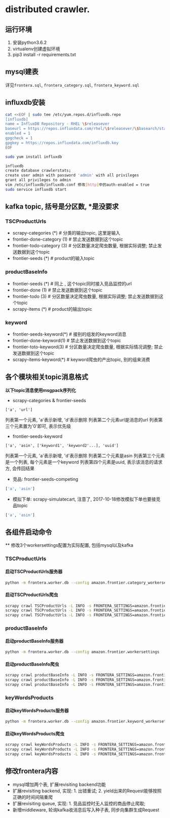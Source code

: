 # distributed crawler.

## 运行环境

1. 安装python3.6.2
2. virtualenv创建虚拟环境
3. pip3 install -r requirements.txt

## mysql建表

详见`frontera.sql`, `frontera_category.sql`, `frontera_keyword.sql`

## influxdb安装

```bash
cat <<EOF | sudo tee /etc/yum.repos.d/influxdb.repo
[influxdb]
name = InfluxDB Repository - RHEL \$releasever
baseurl = https://repos.influxdata.com/rhel/\$releasever/\$basearch/stable
enabled = 1
gpgcheck = 1
gpgkey = https://repos.influxdata.com/influxdb.key
EOF
```

```bash
sudo yum install influxdb
```

```bash
influxdb
create database crawlerstats;
create user admin with password 'admin' with all privileges
grant all privileges to admin
vim /etc/influxdb/influxdb.conf 修改[http]中的auth-enabled = true
sudo service influxdb start
```


## kafka topic, 括号是分区数, *是没要求 

### TSCProductUrls

* scrapy-categories (*)  # 分类的输出topic, 这里是输入
* frontier-done-category (1)  # 禁止发送数据到这个topic
* frontier-todo-category (3)  # 分区数量决定爬虫数量, 根据实际调整; 禁止发送数据到这个topic
* frontier-seeds (*)  # product的输入topic

### productBaseInfo

* frontier-seeds (*)  # 同上 , 这个topic同时接入竞品监控的url
* frontier-done (1)  # 禁止发送数据到这个topic
* frontier-todo (3)  # 分区数量决定爬虫数量, 根据实际调整; 禁止发送数据到这个topic
* scrapy-items (*)  # product的输出topic

### keyword

* frontier-seeds-keyword(*)  # 接别的组发的keyword消息
* frontier-done-keyword(1)  # 禁止发送数据到这个topic
* frontier-toto-keyword(3)  # 分区数量决定爬虫数量, 根据实际情况调整; 禁止发送数据到这个topic
* scrapy-items-keyword(*)  # keyword爬虫的产出topic, 别的组来消费

## 各个模块相关topic消息格式

**以下topic消息使用msgpack序列化**

* scrapy-categories & frontier-seeds

```
['a', 'url']
```

列表第一个元素, 'a'表示新增, 'd'表示删除
列表第二个元素url是消息的url
列表第三个元素置为'0'即可, 表示优先级

* frontier-seeds-keyword

```
['a', 'asin', ['keyword1', 'keyword2'...], 'uuid']
```

列表第一个元素, 'a'表示新增, 'd'表示删除
列表第二个元素是asin
列表第三个元素是一个列表, 每个元素是一个keyword
列表第四个元素是uuid, 表示该消息的请求方, 会传回结果

* 竞品: frontier-seeds-competing

```bash
['a', 'asin']
```

* 模拟下单: scrapy-simulatecart, 注意了, 2017-10-18修改模拟下单也要接竞品topic

```bash
['a', 'asin']
```

## 各组件启动命令

** 修改3个workersettings配置为实际配置, 包括mysql以及kafka

### TSCProductUrls

#### 启动TSCProductUrls服务器

```bash
python -m frontera.worker.db --config amazon.frontier.category_workersettings
```

#### 启动TSCProductUrls爬虫

```bash
scrapy crawl TSCProductUrls -L INFO -s FRONTERA_SETTINGS=amazon.frontier.category_spider_settings -s SPIDER_PARTITION_ID=0
scrapy crawl TSCProductUrls -L INFO -s FRONTERA_SETTINGS=amazon.frontier.category_spider_settings -s SPIDER_PARTITION_ID=1
scrapy crawl TSCProductUrls -L INFO -s FRONTERA_SETTINGS=amazon.frontier.category_spider_settings -s SPIDER_PARTITION_ID=2
```

### productBaseInfo

#### 启动productBaseInfo服务器

```bash
python -m frontera.worker.db --config amazon.frontier.workersettings
```

#### 启动productBaseInfo爬虫

```bash
scrapy crawl productBaseInfo -L INFO -s FRONTERA_SETTINGS=amazon.frontier.spider_settings -s SPIDER_PARTITION_ID=0
scrapy crawl productBaseInfo -L INFO -s FRONTERA_SETTINGS=amazon.frontier.spider_settings -s SPIDER_PARTITION_ID=1
scrapy crawl productBaseInfo -L INFO -s FRONTERA_SETTINGS=amazon.frontier.spider_settings -s SPIDER_PARTITION_ID=2
```

### keyWordsProducts

#### 启动keyWordsProducts服务器

```bash
python -m frontera.worker.db --config amazon.frontier.keyword_workersettings
```

#### 启动keyWordsProducts爬虫

```bash
scrapy crawl keyWordsProducts -L INFO -s FRONTERA_SETTINGS=amazon.frontier.keyword_spider_settings -s SPIDER_PARTITION_ID=0
scrapy crawl keyWordsProducts -L INFO -s FRONTERA_SETTINGS=amazon.frontier.keyword_spider_settings -s SPIDER_PARTITION_ID=1
scrapy crawl keyWordsProducts -L INFO -s FRONTERA_SETTINGS=amazon.frontier.keyword_spider_settings -s SPIDER_PARTITION_ID=2
```

## 修改frontera内容

* mysql增加两个表, 扩展revisiting backend功能
* 扩展revisiting backend, 实现: 1. 出错重试; 2. yield出来的Request能够按照正确的时间间隔重爬
* 扩展revisiting queue, 实现: 1. 竞品监控时无人监控的商品停止爬取; 
* 新增middleware, 轮询kafka收消息后写入种子表, 同步向集群生成Request
